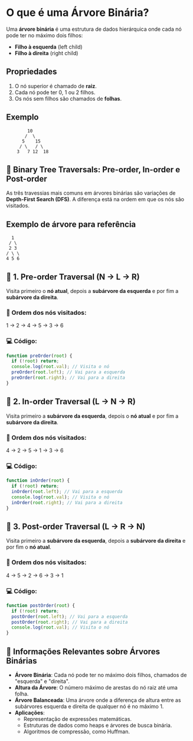 # O que é uma Árvore Binária?

Uma **árvore binária** é uma estrutura de dados hierárquica onde cada nó pode ter no máximo dois filhos:

- **Filho à esquerda** (left child)
- **Filho à direita** (right child)

## Propriedades

1. O nó superior é chamado de **raiz**.
2. Cada nó pode ter 0, 1 ou 2 filhos.
3. Os nós sem filhos são chamados de **folhas**.

## Exemplo

```plaintext
        10
       /  \
      5    15
     / \   / \
    3   7 12  18
```

## 🌳 Binary Tree Traversals: Pre-order, In-order e Post-order

As três travessias mais comuns em árvores binárias são variações de **Depth-First Search (DFS)**. A diferença está na ordem em que os nós são visitados.

## Exemplo de árvore para referência

```
  1
 / \
 2 3
/ \ \
4 5 6

```

## 📌 1. Pre-order Traversal (N → L → R)

Visita primeiro o **nó atual**, depois a **subárvore da esquerda** e por fim a **subárvore da direita**.

### 🧠 Ordem dos nós visitados:

1 → 2 → 4 → 5 → 3 → 6

### 💻 Código:

```js
function preOrder(root) {
  if (!root) return;
  console.log(root.val); // Visita o nó
  preOrder(root.left); // Vai para a esquerda
  preOrder(root.right); // Vai para a direita
}
```

## 📌 2. In-order Traversal (L → N → R)

Visita primeiro a **subárvore da esquerda**, depois o **nó atual** e por fim a **subárvore da direita**.

### 🧠 Ordem dos nós visitados:

4 → 2 → 5 → 1 → 3 → 6

### 💻 Código:

```js
function inOrder(root) {
  if (!root) return;
  inOrder(root.left); // Vai para a esquerda
  console.log(root.val); // Visita o nó
  inOrder(root.right); // Vai para a direita
}
```

## 📌 3. Post-order Traversal (L → R → N)

Visita primeiro a **subárvore da esquerda**, depois a **subárvore da direita** e por fim o **nó atual**.

### 🧠 Ordem dos nós visitados:

4 → 5 → 2 → 6 → 3 → 1

### 💻 Código:

```js
function postOrder(root) {
  if (!root) return;
  postOrder(root.left); // Vai para a esquerda
  postOrder(root.right); // Vai para a direita
  console.log(root.val); // Visita o nó
}
```

## 🌳 Informações Relevantes sobre Árvores Binárias

- **Árvore Binária**: Cada nó pode ter no máximo dois filhos, chamados de "esquerda" e "direita".
- **Altura da Árvore**: O número máximo de arestas do nó raiz até uma folha.
- **Árvore Balanceada**: Uma árvore onde a diferença de altura entre as subárvores esquerda e direita de qualquer nó é no máximo 1.
- **Aplicações**:
  - Representação de expressões matemáticas.
  - Estruturas de dados como heaps e árvores de busca binária.
  - Algoritmos de compressão, como Huffman.
